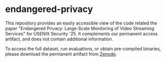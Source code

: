 # endangered-privacy

This repository provides an easily accessible view of the code related the paper "Endangered Privacy: Large-Scale Monitoring of Video Streaming Services" for USENIX Security '25. It complements our permanent access artifact, and does not contain additional information.

To access the full dataset, run evaluations, or obtain pre-compiled binaries, please download the permanent artifact from [Zenodo](https://zenodo.org/records/14676527).


